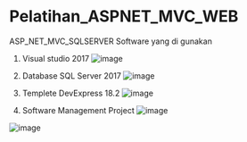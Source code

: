 # Pelatihan_ASPNET_MVC_WEB
ASP_NET_MVC_SQLSERVER
Software yang di gunakan 

1. Visual studio 2017
![image](https://user-images.githubusercontent.com/102352428/211232482-59ecd87e-bd7a-4773-b4a8-0530dc6d49d9.png)

2. Database SQL Server 2017
![image](https://user-images.githubusercontent.com/102352428/211232543-d9fc0977-b70b-4e7b-8ff6-65712262d0da.png)
3. Templete DevExpress 18.2
![image](https://user-images.githubusercontent.com/102352428/211232606-b5debe07-c103-442e-a6fb-cc670f075551.png)

4. Software Management Project
![image](https://user-images.githubusercontent.com/102352428/211232697-6b8f4dc7-b816-42d4-b2b5-4e47d2f8146e.png)

![image](https://user-images.githubusercontent.com/102352428/211232736-bdd7338e-6b22-4bbe-a489-c45260cdd186.png)

